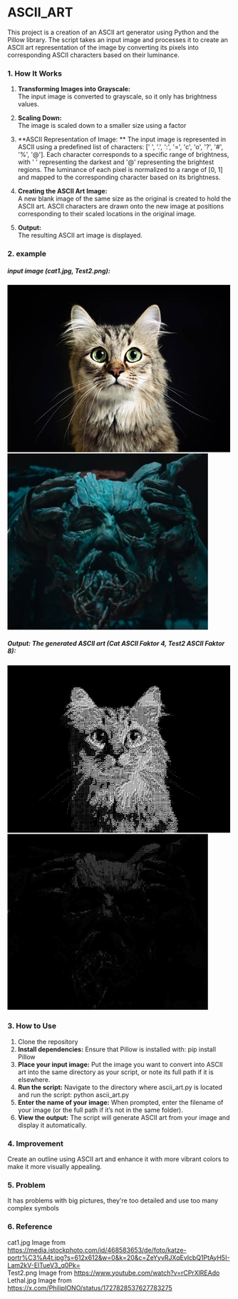 # ASCII_ART

This project is a creation of an ASCII art generator using Python and the Pillow library. The script takes an input image and processes it to create an ASCII art representation of the image by converting its pixels into corresponding ASCII characters based on their luminance.

### 1. How It Works
1. **Transforming Images into Grayscale:**  
        The input image is converted to grayscale, so it only has brightness values.

2. **Scaling Down:**  
        The image is scaled down to a smaller size using a factor

3. **ASCII Representation of Image: ** 
        The input image is represented in ASCII using a predefined list of characters: [' ', '.', ':', '=', 'c', 'o', '?', '#', '%', '@']. Each character corresponds to a specific range of brightness, with ' ' representing the darkest and '@' representing the brightest regions. The luminance of each pixel is normalized to a range of [0, 1] and mapped to the corresponding character based on its brightness.

5. **Creating the ASCII Art Image:**  
        A new blank image of the same size as the original is created to hold the ASCII art. ASCII characters are drawn onto the new image at positions corresponding to their scaled locations in the original image.

6. **Output:**  
        The resulting ASCII art image is displayed.

### 2. example
##### input image (cat1.jpg, Test2.png):
<p align="left">
  <img src="example_Images/cat1.jpg" width="500" />
  <img src="example_Images/Test2.png" width="450" />
</p>

##### Output: The generated ASCII art (Cat ASCII Faktor 4, Test2 ASCII Faktor 8):
<p align="left">
  <img src="example_Images/cat1_ascii_factor4.PNG" width="500" />
  <img src="example_Images/Test2_ascii_factor8.PNG" width="450" />
</p>

### 3. How to Use
1. Clone the repository
2. **Install dependencies:** Ensure that Pillow is installed with:    pip install Pillow
3. **Place your input image:** Put the image you want to convert into ASCII art into the same directory as your script, or note its full path if it is elsewhere.
4. **Run the script:** Navigate to the directory where ascii_art.py is located and run the script:   python ascii_art.py
5. **Enter the name of your image:** When prompted, enter the filename of your image (or the full path if it’s not in the same folder).
6. **View the output:** The script will generate ASCII art from your image and display it automatically.

### 4. Improvement
Create an outline using ASCII art and enhance it with more vibrant colors to make it more visually appealing.

### 5. Problem
It has problems with big pictures, they're too detailed and use too many complex symbols

### 6. Reference
cat1.jpg Image from https://media.istockphoto.com/id/468583653/de/foto/katze-portr%C3%A4t.jpg?s=612x612&w=0&k=20&c=ZeYyvRJXqEvlcbQ1PtAyH5I-Lam2kV-ElTueV3_q0Pk=   
Test2.png Image from https://www.youtube.com/watch?v=rCPrXlREAdo   
Lethal.jpg Image from https://x.com/PhilipIONO/status/1727828537627783275   

